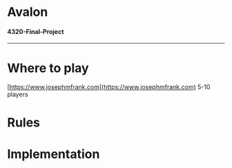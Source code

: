 # Avalon
#### 4320-Final-Project
---
# Where to play
[https://www.josephmfrank.com](https://www.josephmfrank.com)
5-10 players

# Rules

# Implementation

# 
